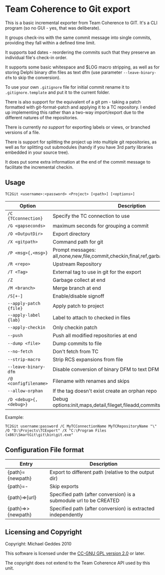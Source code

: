 Team Coherence to Git export
============================

This is a basic incremental exporter from Team Coherence to GIT.
It's a CLI program (so no GUI - yes, that was deliberate).

It groups check-ins with the same commit message into single commits,
providing they fall within a defined time limit.

It supports bad dates - reordering the commits such that they
preserve an individual file's check-in order.

It supports some basic whitespace and $LOG macro stripping,
as well as for storing Delphi binary dfm files as text dfm (use parameter `--leave-binary-dfm` to skip the conversion).

To use your own `.gitignore` file for initial commit rename it to `.gitignore.template` and put it to the current folder.

There is also support for the equivalent of a git pm - taking a patch
formatted with git-format-patch and applying it to a TC repository. I ended
up implementing this rather than a two-way import/export due to the different
natures of the repositories.

There is currently _no support_ for exporting labels or views, or branched
versions of a file.

There is support for splitting the project up into multiple git repositories,
as well as for splitting out submodules (handy if you have 3rd party libraries
embedded in your source tree).

It does put some extra information at the end of the commit
message to facilitate the incremental checkin.

Usage
-----

`TC2Git <username>:<password> <Project> [<path>] [<options>]`

| Option               | Description |
|----------------------|-------------|
|`/C {TCconnection}`   |Specify the TC connection to use|
|`/G <gapseconds>`     |maximum seconds for grouping a commit|
|`/O <OutputDir>`      |Export directory|
|`/X <gitpath>`        |Command path for git|
|`/P <msg>{,<msg>}`    |Prompt messages: all,none,new,file,commit,checkin,final,ref,garbage,push,merge|
|`/R <repo>`           |Upstream Repository|
|`/T <Tag>`            |External tag to use in git for the export|
|`/Z`                  |Garbage collect at end|
|`/M <branch>`         |Merge branch at end|
|`/S[+-]`              |Enable/disable signoff|
|`--apply-patch {file}`|Apply patch to project|
|`--apply-label {lab}` |Label to attach to checked in files|
|`--apply-checkin`     |Only checkin patch|
|`--push`              |Push all modified repositories at end|
|`--dump <file>`       |Dump commits to file|
|`--no-fetch`          |Don't fetch from TC|
|`--strip-macro`       |Strip RCS expansions from file|
|`--leave-binary-dfm`  |Disable conversion of binary DFM to text DFM|
|`/@ <configfilename>` |Filename with renames and skips|
|`--allow-orphan`      |If the tag doesn't exist create an orphan repo|
|`/D <debug>{,<debug>}`|Debug options:init,maps,detail,fileget,fileadd,commits,push,merge,prunelog|

Example:

`TC2Git username:password /C MyTCConnectionName MyTCRepositoryName "\" /O "D:\Projects\TCExport" /X "C:\Program Files (x86)\SmartGit\git\bin\git.exe"`

Configuration File format
-------------------------

|Entry           |Description|
|----------------|-----------|
|{path}={newpath}    |Export to different path (relative to the output dir)|
|{path}=-          |Skip exports|
|{path}=>{url}     |Specified path (after conversion) is a submodule url to be CREATED|
|{path}=>>{newpath}|Specified path (after conversion) is extracted independently|

Licensing and Copyright
-----------------------

Copyright: Michael Geddes 2010

This software is licensed under the [CC-GNU GPL version 2.0](http://creativecommons.org/licenses/GPL/2.0/)
or later.

The copyright does not extend to the Team Coherence API used by this unit.
